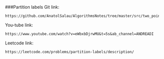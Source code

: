 ###Partition labels
Git link:   

    https://github.com/AnatolSalau/AlgorithmsNotes/tree/master/src/two_pointers/partition_labels

You-tube link:

    https://www.youtube.com/watch?v=eWbxbDjrwMU&t=5s&ab_channel=ANDREADI

Leetcode link:

    https://leetcode.com/problems/partition-labels/description/